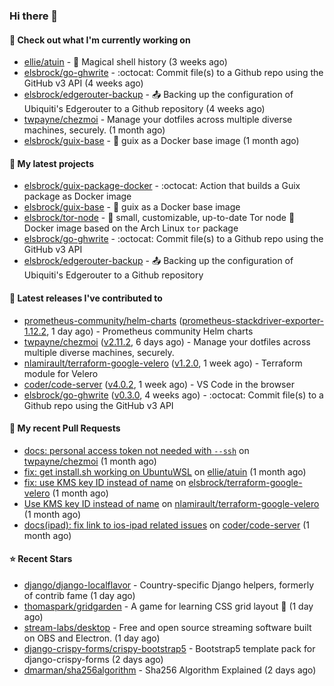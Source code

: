 ### Hi there 👋

#### 👷 Check out what I'm currently working on

- [ellie/atuin](https://github.com/ellie/atuin) - 🐢 Magical shell history (3 weeks ago)
- [elsbrock/go-ghwrite](https://github.com/elsbrock/go-ghwrite) - :octocat: Commit file(s) to a Github repo using the GitHub v3 API (4 weeks ago)
- [elsbrock/edgerouter-backup](https://github.com/elsbrock/edgerouter-backup) - :outbox_tray: Backing up the configuration of Ubiquiti&#39;s Edgerouter to a Github repository (4 weeks ago)
- [twpayne/chezmoi](https://github.com/twpayne/chezmoi) - Manage your dotfiles across multiple diverse machines, securely. (1 month ago)
- [elsbrock/guix-base](https://github.com/elsbrock/guix-base) - :whale: guix as a Docker base image (1 month ago)

#### 🌱 My latest projects

- [elsbrock/guix-package-docker](https://github.com/elsbrock/guix-package-docker) - :octocat: Action that builds a Guix package as Docker image
- [elsbrock/guix-base](https://github.com/elsbrock/guix-base) - :whale: guix as a Docker base image
- [elsbrock/tor-node](https://github.com/elsbrock/tor-node) - :rocket: small, customizable, up-to-date Tor node :whale: Docker image based on the Arch Linux `tor` package
- [elsbrock/go-ghwrite](https://github.com/elsbrock/go-ghwrite) - :octocat: Commit file(s) to a Github repo using the GitHub v3 API
- [elsbrock/edgerouter-backup](https://github.com/elsbrock/edgerouter-backup) - :outbox_tray: Backing up the configuration of Ubiquiti&#39;s Edgerouter to a Github repository

#### 🔭 Latest releases I've contributed to

- [prometheus-community/helm-charts](https://github.com/prometheus-community/helm-charts) ([prometheus-stackdriver-exporter-1.12.2](https://github.com/prometheus-community/helm-charts/releases/tag/prometheus-stackdriver-exporter-1.12.2), 1 day ago) - Prometheus community Helm charts
- [twpayne/chezmoi](https://github.com/twpayne/chezmoi) ([v2.11.2](https://github.com/twpayne/chezmoi/releases/tag/v2.11.2), 6 days ago) - Manage your dotfiles across multiple diverse machines, securely.
- [nlamirault/terraform-google-velero](https://github.com/nlamirault/terraform-google-velero) ([v1.2.0](https://github.com/nlamirault/terraform-google-velero/releases/tag/v1.2.0), 1 week ago) - Terraform module for Velero
- [coder/code-server](https://github.com/coder/code-server) ([v4.0.2](https://github.com/coder/code-server/releases/tag/v4.0.2), 1 week ago) - VS Code in the browser
- [elsbrock/go-ghwrite](https://github.com/elsbrock/go-ghwrite) ([v0.3.0](https://github.com/elsbrock/go-ghwrite/releases/tag/v0.3.0), 4 weeks ago) - :octocat: Commit file(s) to a Github repo using the GitHub v3 API

#### 🔨 My recent Pull Requests

- [docs: personal access token not needed with `--ssh`](https://github.com/twpayne/chezmoi/pull/1818) on [twpayne/chezmoi](https://github.com/twpayne/chezmoi) (1 month ago)
- [fix: get install.sh working on UbuntuWSL](https://github.com/ellie/atuin/pull/260) on [ellie/atuin](https://github.com/ellie/atuin) (1 month ago)
- [fix: use KMS key ID instead of name](https://github.com/elsbrock/terraform-google-velero/pull/1) on [elsbrock/terraform-google-velero](https://github.com/elsbrock/terraform-google-velero) (1 month ago)
- [Use KMS key ID instead of name](https://github.com/nlamirault/terraform-google-velero/pull/27) on [nlamirault/terraform-google-velero](https://github.com/nlamirault/terraform-google-velero) (1 month ago)
- [docs(ipad): fix link to ios-ipad related issues](https://github.com/coder/code-server/pull/4651) on [coder/code-server](https://github.com/coder/code-server) (1 month ago)

#### ⭐ Recent Stars

- [django/django-localflavor](https://github.com/django/django-localflavor) - Country-specific Django helpers, formerly of contrib fame (1 day ago)
- [thomaspark/gridgarden](https://github.com/thomaspark/gridgarden) - A game for learning CSS grid layout 🥕 (1 day ago)
- [stream-labs/desktop](https://github.com/stream-labs/desktop) - Free and open source streaming software built on OBS and Electron. (1 day ago)
- [django-crispy-forms/crispy-bootstrap5](https://github.com/django-crispy-forms/crispy-bootstrap5) - Bootstrap5 template pack for django-crispy-forms (2 days ago)
- [dmarman/sha256algorithm](https://github.com/dmarman/sha256algorithm) - Sha256 Algorithm Explained (2 days ago)
